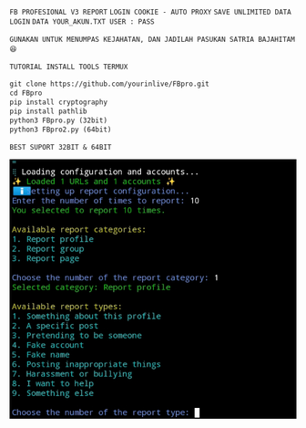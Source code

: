 `FB PROFESIONAL V3 REPORT`
`LOGIN COOKIE - AUTO PROXY`
`SAVE UNLIMITED DATA LOGIN`
`DATA YOUR_AKUN.TXT USER : PASS`

`GUNAKAN UNTUK MENUMPAS KEJAHATAN,
DAN JADILAH PASUKAN SATRIA BAJAHITAM😆`

`TUTORIAL INSTALL TOOLS TERMUX`
```
git clone https://github.com/yourinlive/FBpro.git
cd FBpro
pip install cryptography
pip install pathlib
python3 FBpro.py (32bit)
python3 FBpro2.py (64bit)
```



`BEST SUPORT 32BIT & 64BIT`

![Screenshot_20250705-223243.jpg](https://github.com/yourinlive/FBpro/blob/main/Screenshot_20250705-223243.jpg)
